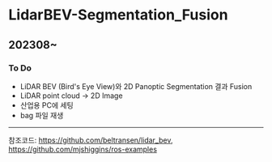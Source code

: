 # LidarBEV-Segmentation_Fusion
## 202308~

### To Do
- LiDAR BEV (Bird's Eye View)와 2D Panoptic Segmentation 결과 Fusion
- LiDAR point cloud -> 2D Image
- 산업용 PC에 세팅
- bag 파일 재생

---
참조코드: https://github.com/beltransen/lidar_bev, https://github.com/mjshiggins/ros-examples


